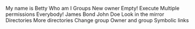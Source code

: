 My name is Betty
Who am I
Groups
New owner
Empty!
Execute
Multiple permissions
Everybody!
James Bond
John Doe
Look in the mirror
Directories
More directories
Change group
Owner and group
Symbolic links
